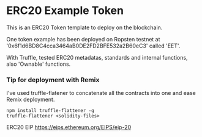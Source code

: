 # ERC20 Example Token

This is an ERC20 Token template to deploy on the blockchain.  

One token example has been deployed on Ropsten testnet at '0x6f1d6BD8C4cca3464aB0DE2FD2BFE532a2B60eC3' called 'EET'.  

With Truffle, tested ERC20 metadatas, standards and internal functions, also 'Ownable' functions.


### Tip for deployment with Remix

I've used truffle-flatener to concatenate all the contracts into one and ease Remix deployment.  

```
npm install truffle-flattener -g
truffle-flattener <solidity-files>
```

ERC20 EIP https://eips.ethereum.org/EIPS/eip-20